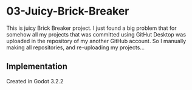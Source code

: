 # 03-Juicy-Brick-Breaker
This is juicy Brick Breaker project. I just found a big problem that for somehow all my projects that was committed using GitHut Desktop was uploaded in the repository of my another GitHub account. So I manually making all repositories, and re-uploading my projects...

## Implementation
Created in Godot 3.2.2
